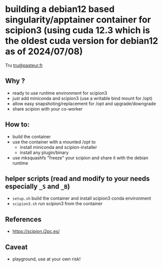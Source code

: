 # building a debian12 based singularity/apptainer container for scipion3 (using cuda 12.3 which is the oldest cuda version for debian12 as of 2024/07/08)

Tru <tru@pasteur.fr>

## Why ?
- ready to use runtime environment for scipion3
- just add miniconda and scipion3 (use a writable bind mount for /opt)
- allow easy snapshoting/replacement for /opt and upgrade/downgrade
- share scipion with your co-worker

## How to:
- build the container
- use the container with a mounted /opt to
	- install miniconda and scipion-installer
	- install any plugin/binary
- use mksquashfs "freeze" your scipion and share it with the debian runtime

## helper scripts (read and modify to your needs especially `_S` and `_B`)
- `setup.sh` build the container and install scipion3 conda environment
- `scipion3.sh` run scipion3 from the container

## References
- https://scipion.i2pc.es/

## Caveat
- playground, use at your own risk!

